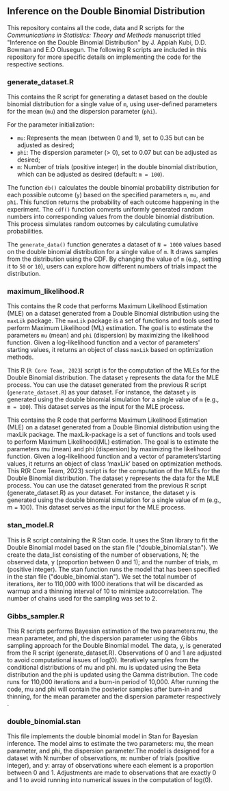 ## Inference on the Double Binomial Distribution
This repository contains all the code, data and R scripts for the *Communications in Statistics: Theory and Methods* manuscript titled "Inference on the Double Binomial Distribution" by J. Appiah Kubi, D.D. Bowman and E.O Olusegun. 
The following R scripts are included in this repository for more specific details on implementing the code for the respective sections.



### generate_dataset.R
This contains the R script for generating a dataset based on the double binomial distribution for a single value of `m`, using user-defined parameters for the mean (`mu`) and the dispersion parameter (`phi`). 

For the parameter initialization: 
- `mu`: Represents the mean (between 0 and 1), set to 0.35 but can be adjusted as desired; 
- `phi`: The dispersion parameter (> 0), set to 0.07 but can be adjusted as desired; 
- `m`: Number of trials (positive integer) in the double binomial distribution, which can be adjusted as desired (default: `m = 100`).

The function `db()` calculates the double binomial probability distribution for each possible outcome (`y`) based on the specified parameters `m`, `mu`, and `phi`. This function returns the probability of each outcome happening in the experiment. The `cdf()` function converts uniformly generated random numbers into corresponding values from the double binomial distribution. This process simulates random outcomes by calculating cumulative probabilities.

The `generate_data()` function generates a dataset of `N = 1000` values based on the double binomial distribution for a single value of `m`. It draws samples from the distribution using the CDF. By changing the value of `m` (e.g., setting it to `50` or `10`), users can explore how different numbers of trials impact the distribution.




### maximum_likelihood.R
This contains the R code that performs Maximum Likelihood Estimation (MLE) on a dataset generated from a Double Binomial distribution using the `maxLik` package. The `maxLik` package is a set of functions and tools used to perform Maximum Likelihood (ML) estimation. The goal is to estimate the parameters `mu` (mean) and `phi` (dispersion) by maximizing the likelihood function. Given a log-likelihood function and a vector of parameters' starting values, it returns an object of class `maxLik` based on optimization methods.

This R (`R Core Team, 2023`) script is for the computation of the MLEs for the Double Binomial distribution. The dataset `y` represents the data for the MLE process. You can use the dataset generated from the previous R script (`generate_dataset.R`) as your dataset. For instance, the dataset `y` is generated using the double binomial simulation for a single value of `m` (e.g., `m = 100`). This dataset serves as the input for the MLE process.

This contains the R code that performs Maximum Likelihood Estimation (MLE) on a dataset generated from a Double Binomial distribution using the maxLik package. The maxLik-package is a set of functions and tools used to perform Maximum Likelihood(ML) estimation. The goal is to estimate the parameters mu (mean) and phi (dispersion) by maximizing the likelihood function. Given a log-likelihood function and a vector of parameters’starting values, it returns an object of class ’maxLik’ based on optimization methods. This R(R Core Team, 2023) script is for the computation of the MLEs for the Double Binomial distribution. The dataset y represents the data for the MLE process. You can use the dataset generated from the previous R script (generate_dataset.R) as your dataset. For instance, the dataset y is generated using the double binomial simulation for a single value of m (e.g., m = 100). This dataset serves as the input for the MLE process.



### stan_model.R
This is R script containing the R Stan code. It uses the Stan library to fit the Double Binomial model based on the stan file ("double_binomial.stan"). We create the data_list consisting of the number of observations, N; the observed data, y (proportion between 0 and 1); and the number of trials, m (positive integer). The stan function runs the model that has been specified in the stan file ("double_binomial.stan"). We set the total number of iterations, iter to 110,000 with 1000 iterations that will be discarded as warmup and a thinning interval of 10 to minimize autocorrelation. The number of chains used for the sampling was set to 2.



### Gibbs_sampler.R
This R scripts performs Bayesian estimation of the two parameters:mu, the mean parameter, and phi, the dispersion parameter using the Gibbs sampling approach for the Double Binomial model. The data, y, is generated from the R script (generate_dataset.R). Observations of 0 and 1 are adjusted to avoid computational issues of log(0). Iteratively samples from the conditional distributions of mu and phi. mu is updated using the Beta distribution and the phi is updated using the Gamma distribution. The code runs for 110,000 iterations and a burn-in period of 10,000. After running the code, mu and phi will contain the posterior samples after burn-in and thinning, for the mean parameter and the dispersion parameter respectively . 





### double_binomial.stan
This file implements the double binomial model in Stan for Bayesian inference. The model aims to estimate the two parameters: mu, the mean parameter, and phi, the dispersion parameter.The model is designed for a dataset with N:number of observations, m: number of trials (positive integer), and y: array of observations where each element is a proportion between 0 and 1. Adjustments are made to observations that are exactly 0 and 1 to avoid running into numerical issues in the computation of log(0).

